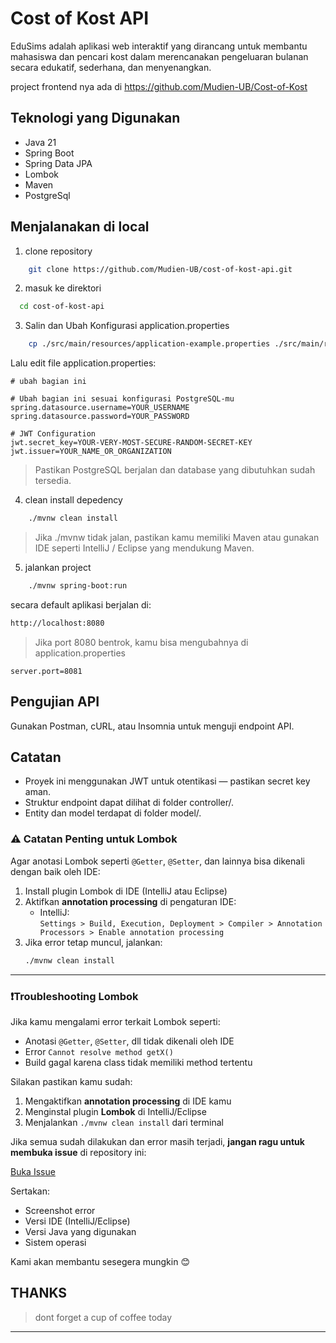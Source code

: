 # Cost of Kost API

EduSims adalah aplikasi web interaktif yang dirancang untuk membantu mahasiswa dan pencari kost dalam merencanakan pengeluaran bulanan secara edukatif, sederhana, dan menyenangkan.

project frontend nya ada di https://github.com/Mudien-UB/Cost-of-Kost

## Teknologi yang Digunakan
 - Java 21
 - Spring Boot 
 - Spring Data JPA 
 - Lombok 
 - Maven
 - PostgreSql

## Menjalanakan di local

1. clone repository
```bash
    git clone https://github.com/Mudien-UB/cost-of-kost-api.git
```
2. masuk ke direktori
```bash
  cd cost-of-kost-api
```
3. Salin dan Ubah Konfigurasi application.properties

```bash 
    cp ./src/main/resources/application-example.properties ./src/main/resources/application.properties
```

Lalu edit file application.properties:
```properties
# ubah bagian ini

# Ubah bagian ini sesuai konfigurasi PostgreSQL-mu
spring.datasource.username=YOUR_USERNAME
spring.datasource.password=YOUR_PASSWORD

# JWT Configuration
jwt.secret_key=YOUR-VERY-MOST-SECURE-RANDOM-SECRET-KEY
jwt.issuer=YOUR_NAME_OR_ORGANIZATION

```
> Pastikan PostgreSQL berjalan dan database yang dibutuhkan sudah tersedia.

4. clean install depedency

```bash
    ./mvnw clean install
```

> Jika ./mvnw tidak jalan, pastikan kamu memiliki Maven atau gunakan IDE seperti IntelliJ / Eclipse yang mendukung Maven.

5. jalankan project

```bash
    ./mvnw spring-boot:run
```

secara default aplikasi berjalan di:

```markdown
http://localhost:8080
```

> Jika port 8080 bentrok, kamu bisa mengubahnya di application.properties
```properties
server.port=8081

```

## Pengujian API

Gunakan Postman, cURL, atau Insomnia untuk menguji endpoint API.

##  Catatan
- Proyek ini menggunakan JWT untuk otentikasi — pastikan secret key aman. 
- Struktur endpoint dapat dilihat di folder controller/. 
- Entity dan model terdapat di folder model/.

### ⚠️ Catatan Penting untuk Lombok

Agar anotasi Lombok seperti `@Getter`, `@Setter`, dan lainnya bisa dikenali dengan baik oleh IDE:

1. Install plugin Lombok di IDE (IntelliJ atau Eclipse)
2. Aktifkan **annotation processing** di pengaturan IDE:
    - IntelliJ:  
      `Settings > Build, Execution, Deployment > Compiler > Annotation Processors > Enable annotation processing`
3. Jika error tetap muncul, jalankan:
   ```bash
   ./mvnw clean install

---

### ❗️Troubleshooting Lombok

Jika kamu mengalami error terkait Lombok seperti:

- Anotasi `@Getter`, `@Setter`, dll tidak dikenali oleh IDE
- Error `Cannot resolve method getX()`
- Build gagal karena class tidak memiliki method tertentu

Silakan pastikan kamu sudah:

1. Mengaktifkan **annotation processing** di IDE kamu
2. Menginstal plugin **Lombok** di IntelliJ/Eclipse
3. Menjalankan `./mvnw clean install` dari terminal

Jika semua sudah dilakukan dan error masih terjadi, **jangan ragu untuk membuka issue** di repository ini:

 [Buka Issue](https://github.com/Mudien-UB/cost-of-kost-api/issues)

Sertakan:
- Screenshot error
- Versi IDE (IntelliJ/Eclipse)
- Versi Java yang digunakan
- Sistem operasi

Kami akan membantu sesegera mungkin 😊

## THANKS
> dont forget a cup of coffee today

---
